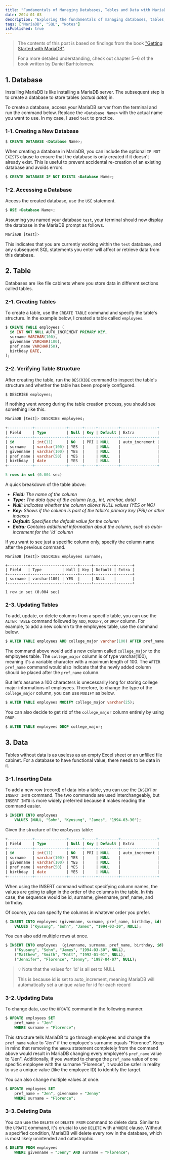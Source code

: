 ```yaml
---
title: "Fundamentals of Managing Databases, Tables and Data with MariaDB"
date: 2024-01-03
description: "Exploring the fundamentals of managing databases, tables, and data with MariaDB. Based on findings from the book 'Getter Started with MariaDB' by Daniel Bartholomew."
tags: ["MariaDB", "SQL", "Notes"]
isPublished: true
---
```


> The contents of this post is based on findings from the book ["Getting Started with MariaDB"](https://www.amazon.com/Getting-Started-MariaDB-Daniel-Bartholomew/dp/1785284126).
>
> For a more detailed understanding, check out chapter 5~6 of the book written by Daniel Barhtolomew.

## 1. Database

Installing MariaDB is like installing a MariaDB server. The subsequent step is to create a database to store tables (_actual data_) in.

To create a database, access your MariaDB server from the terminal and run the command below. Replace the `<Database Name>` with the actual name you want to use. In my case, I used `test` to practice.

### 1-1. Creating a New Database

```sql
$ CREATE DATABASE <Database Name>;
```

When creating a database in MariaDB, you can include the optional `IF NOT EXISTS` clause to ensure that the database is only created if it doesn't already exist. This is useful to prevent accidental re-creation of an existing database and avoids errors.

```sql
$ CREATE DATABASE IF NOT EXISTS <Database Name>;
```

### 1-2. Accessing a Database

Access the created database, use the `USE` statement.

```sql
$ USE <Database Name>;
```

Assuming you named your database `test`, your terminal should now display the database in the MariaDB prompt as follows.

```sql
MariaDB [test]>
```

This indicates that you are currently working within the `test` database, and any subsequent SQL statements you enter will affect or retrieve data from this database.

## 2. Table

Databases are like file cabinets where you store data in different sections called tables.

### 2-1. Creating Tables

To create a table, use the `CREATE TABLE` command and specify the table's structure. In the example below, I created a table called `employees`.

```sql
$ CREATE TABLE employees (
  id INT NOT NULL AUTO_INCREMENT PRIMARY KEY,
  surname VARCHAR(100),
  givenname VARCHAR(100),
  pref_name VARCHAR(50),
  birthday DATE,
);
```

### 2-2. Verifying Table Structure

After creating the table, run the `DESCRIBE` command to inspect the table's structure and whether the table has been properly configured.

```sql
$ DESCRIBE employees;
```

If nothing went wrong during the table creation process, you should see something like this.

```sql
MariaDB [test]> DESCRIBE employees;

+-----------+--------------+------+-----+---------+----------------+
| Field     | Type         | Null | Key | Default | Extra          |
+-----------+--------------+------+-----+---------+----------------+
| id        | int(11)      | NO   | PRI | NULL    | auto_increment |
| surname   | varchar(100) | YES  |     | NULL    |                |
| givenname | varchar(100) | YES  |     | NULL    |                |
| pref_name | varchar(50)  | YES  |     | NULL    |                |
| birthday  | date         | YES  |     | NULL    |                |
+-----------+--------------+------+-----+---------+----------------+

5 rows in set (0.004 sec)
```

A quick breakdown of the table above:

- _**Field:** The name of the column_
- _**Type:** The data type of the column (e.g., int, varchar, date)_
- _**Null:** Indicates whether the column allows NULL values (YES or NO)_
- _**Key:** Shows if the column is part of the table's primary key (PRI) or other indexes_
- _**Default:** Specifies the default value for the column_
- _**Extra:** Contains additional information about the column, such as auto-increment for the 'id' column_

If you want to see just a specific column only, specify the column name after the previous command.

```
MariaDB [test]> DESCRIBE employees surname;

+---------+--------------+------+-----+---------+-------+
| Field   | Type         | Null | Key | Default | Extra |
+---------+--------------+------+-----+---------+-------+
| surname | varchar(100) | YES  |     | NULL    |       |
+---------+--------------+------+-----+---------+-------+

1 row in set (0.004 sec)
```

### 2-3. Updating Tables

To add, update, or delete columns from a specific table, you can use the `ALTER TABLE` command followed by `ADD`, `MODIFY`, or `DROP` column. For example, to add a new column to the employees table, use the command below.

```sql
$ ALTER TABLE employees ADD college_major varchar(100) AFTER pref_name;
```

The command above would add a new column called `college_major` to the employees table. The `college_major` column is of type varchar(100), meaning it's a variable character with a maximum length of 100. The `AFTER pref_name` command would also indicate that the newly added column should be placed after the `pref_name` column.

But let's assume a 100 characters is unecessarily long for storing college major informations of employees. Therefore, to change the type of the `college_major` column, you can use `MODIFY` as below.

```sql
$ ALTER TABLE employees MODIFY college_major varchar(25);
```

You can also decide to get rid of the `college_major` column entirely by using `DROP`.

```sql
$ ALTER TABLE employees DROP college_major;
```

## 3. Data

Tables without data is as useless as an empty Excel sheet or an unfilled file cabinet. For a database to have functional value, there needs to be data in it.

### 3-1. Inserting Data

To add a new row (record) of data into a table, you can use the `INSERT` or `INSERT INTO` command. The two commands are used interchangeably, but `INSERT INTO` is more widely preferred because it makes reading the command easier.

```sql
$ INSERT INTO employees
    VALUES (NULL, "Sohn", "Kyusung", "James", "1994-03-30");
```

Given the structure of the `employees` table:

```sql
+-----------+--------------+------+-----+---------+----------------+
| Field     | Type         | Null | Key | Default | Extra          |
+-----------+--------------+------+-----+---------+----------------+
| id        | int(11)      | NO   | PRI | NULL    | auto_increment |
| surname   | varchar(100) | YES  |     | NULL    |                |
| givenname | varchar(100) | YES  |     | NULL    |                |
| pref_name | varchar(50)  | YES  |     | NULL    |                |
| birthday  | date         | YES  |     | NULL    |                |
+-----------+--------------+------+-----+---------+----------------+
```

When using the INSERT command without specifying column names, the values are going to align in the order of the columns in the table. In this case, the sequence would be id, surname, givenname, pref_name, and birthday.

Of course, you can specify the columns in whatever order you prefer.

```sql
$ INSERT INTO employees (givenname, surname, pref_name, birthday, id)
    VALUES ("Kyusung", "Sohn", "James", "1994-03-30", NULL);
```

You can also add multiple rows at once.

```sql
$ INSERT INTO employees  (givenname, surname, pref_name, birthday, id) VALUES
    ("Kyusung", "Sohn", "James", "1994-03-30", NULL),
    ("Matthew", "Smith", "Matt", "1992-01-01", NULL),
    ("Jennifer", "Florence", "Jenny", "1997-04-07", NULL);
```

> 💡 Note that the values for 'id' is all set to NULL
>
> This is because id is set to auto_increment, meaning MariaDB will automatically set a unique value for id for each record

### 3-2. Updating Data

To change data, use the `UPDATE` command in the following manner.

```sql
$ UPDATE employees SET
    pref_name = "Jen"
    WHERE surname = "Florence";
```

This structure tells MariaDB to go through employees and change the `pref_name` value to "Jen" if the employee's surname equals "Florence". Keep in mind that removing the `WHERE` statement completely from the command above would result in MariaDB changing every employee's `pref_name` value to "Jen". Additionally, if you wanted to change the `pref_name` value of one specific employee with the surname "Florence", it would be safer in reality to use a unique value (like the employee ID) to identify the target.

You can also change multiple values at once.

```sql
$ UPDATE employees SET
    pref_name = "Jen", givenname = "Jenny"
    WHERE surname = "Florence";
```

### 3-3. Deleting Data

You can use the `DELETE` or `DELETE FROM` command to delete data. Similar to the `UPDATE` command, it's crucial to use `DELETE` with a `WHERE` clause. Without a specified condition, MariaDB will delete every row in the database, which is most likely unintended and catastrophic.

```sql
$ DELETE FROM employees
    WHERE givenname = "Jenny" AND surname = "Florence";
```
